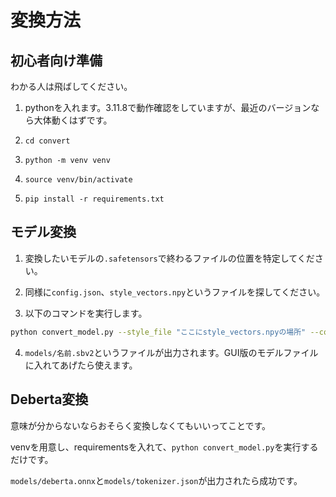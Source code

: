 # 変換方法

## 初心者向け準備

わかる人は飛ばしてください。

1. pythonを入れます。3.11.8で動作確認をしていますが、最近のバージョンなら大体動くはずです。

4. `cd convert`

3. `python -m venv venv`

4. `source venv/bin/activate`

5. `pip install -r requirements.txt`

## モデル変換

1. 変換したいモデルの`.safetensors`で終わるファイルの位置を特定してください。

2. 同様に`config.json`、`style_vectors.npy`というファイルを探してください。

3. 以下のコマンドを実行します。
```sh
python convert_model.py --style_file "ここにstyle_vectors.npyの場所" --config_file "同様にconfig.json場所" --model_file "同様に.safetensorsで終わるファイルの場所"
```

4. `models/名前.sbv2`というファイルが出力されます。GUI版のモデルファイルに入れてあげたら使えます。

## Deberta変換

意味が分からないならおそらく変換しなくてもいいってことです。

venvを用意し、requirementsを入れて、`python convert_model.py`を実行するだけです。

`models/deberta.onnx`と`models/tokenizer.json`が出力されたら成功です。